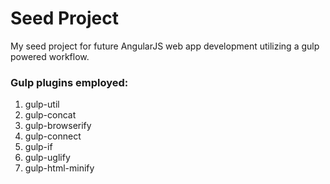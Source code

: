 # Seed Project

My seed project for future AngularJS web app development utilizing a gulp powered workflow.

### Gulp plugins employed:

1. gulp-util
2. gulp-concat
3. gulp-browserify
4. gulp-connect
5. gulp-if
6. gulp-uglify
7. gulp-html-minify
